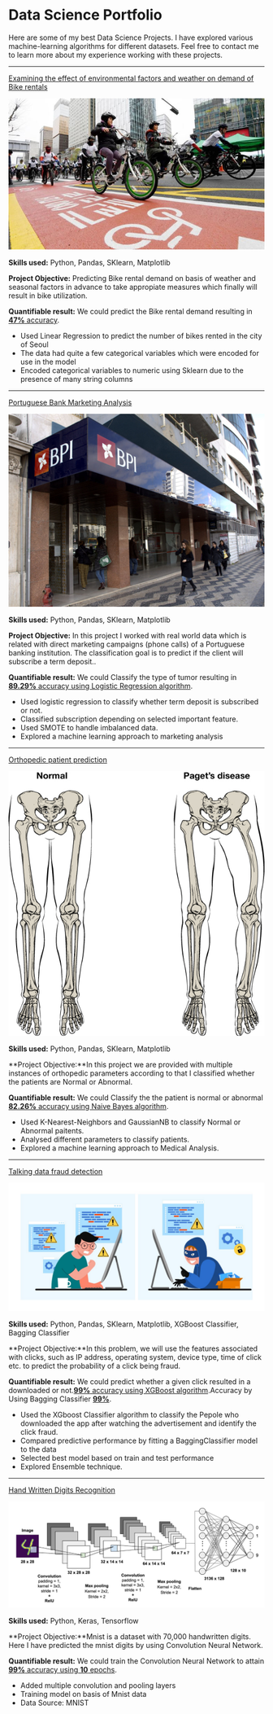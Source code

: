 # Data Science Portfolio

Here are some of my best Data Science Projects. I have explored various machine-learning algorithms for different datasets. Feel free to contact me to learn more about my experience working with these projects.

***

[Examining the effect of environmental factors and weather on demand of Bike rentals](https://github.com/Romneasek/Predicting_Seoul_Bike_Rented_Count)

<img src="images/seoul-bikes.jpeg?raw=true"/>

**Skills used:** Python, Pandas, SKlearn, Matplotlib

**Project Objective:** Predicting Bike rental demand on basis of weather and seasonal factors in advance to take appropiate measures which finally will result in bike utilization.

**Quantifiable result:** We could predict the Bike rental demand resulting in [**47%** accuracy](https://github.com/Romneasek/Predicting_Seoul_Bike_Rented_Count).

- Used Linear Regression to predict the number of bikes rented in the city of Seoul
- The data had quite a few categorical variables which were encoded for use in the model
- Encoded categorical variables to numeric using Sklearn due to the presence of many string columns


***

[Portuguese Bank Marketing Analysis](https://github.com/Romneasek/Portuguese_Bank_Marketing_Analysis)

<img src="images/LR.jpg?raw=true"/>

**Skills used:** Python, Pandas, SKlearn, Matplotlib

**Project Objective:** In this project I worked with real world data which is related with direct marketing campaigns (phone calls) of a Portuguese banking institution. The classification goal is to predict if the client will subscribe a term deposit..

**Quantifiable result:** We could Classify the type of tumor resulting in [**89.29%** accuracy using Logistic Regression algorithm](https://github.com/Romneasek/Portuguese_Bank_Marketing_Analysis).

- Used logistic regression to classify whether term deposit is subscribed or not.
- Classified subscription depending on selected important feature.
- Used SMOTE to handle imbalanced data.
- Explored a machine learning approach to marketing analysis

***

[Orthopedic patient prediction](https://github.com/Romneasek/Orthopedic_patient_prediction)

<img src="images/KNN.png?raw=true"/>

**Skills used:** Python, Pandas, SKlearn, Matplotlib

**Project Objective:**In this project we are provided with multiple instances of orthopedic parameters according to that I classified whether the patients are Normal or Abnormal.

**Quantifiable result:** We could Classify the the patient is normal or abnormal [**82.26%** accuracy using Naive Bayes algorithm](https://github.com/Romneasek/Orthopedic_patient_prediction).

- Used K-Nearest-Neighbors and GaussianNB to classify Normal or Abnormal paitents.
- Analysed different parameters to classify patients.
- Explored a machine learning approach to Medical Analysis.

***

[Talking data fraud detection](https://github.com/Romneasek/Talking_data_fraud_detection)

<img src="images/TD.jpeg?raw=true"/>

**Skills used:** Python, Pandas, SKlearn, Matplotlib, XGBoost Classifier, Bagging Classifier

**Project Objective:**In this problem, we will use the features associated with clicks, such as IP address, operating system, device type, time of click etc. to predict the probability of a click being fraud.

**Quantifiable result:** We could predict whether a given click resulted in a downloaded or not.[**99%** accuracy using XGBoost algorithm](https://github.com/Romneasek/Talking_data_fraud_detection).Accuracy by Using Bagging Classifier [**99%**](https://github.com/Romneasek/Talking_data_fraud_detection).

- Used the XGboost Classifier algorithm to classify the Pepole who downloaded the app after watching the advertisement and identify the click fraud.
- Compared predictive performance by fitting a BaggingClassifier model to the data
- Selected best model based on train and test performance
- Explored Ensemble technique.

***

[Hand Written Digits Recognition](https://github.com/Romneasek/HandWritten_Digits_Recognition)

<img src="images/CV.png?raw=true"/>

**Skills used:** Python, Keras, Tensorflow

**Project Objective:**Mnist is a dataset with 70,000 handwritten digits. Here I have predicted the mnist digits by using Convolution Neural Network.

**Quantifiable result:** We could train the Convolution Neural Network to attain [**99%** accuracy using **10** epochs](https://github.com/Romneasek/HandWritten_Digits_Recognition).

- Added multiple convolution and pooling layers
- Training model on basis of Mnist data
- Data Source: MNIST
